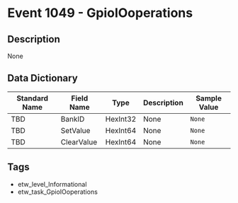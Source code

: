 # Event 1049 - GpioIOoperations

## Description
None

## Data Dictionary
|Standard Name|Field Name|Type|Description|Sample Value|
|---|---|---|---|---|
|TBD|BankID|HexInt32|None|`None`|
|TBD|SetValue|HexInt64|None|`None`|
|TBD|ClearValue|HexInt64|None|`None`|

## Tags
* etw_level_Informational
* etw_task_GpioIOoperations